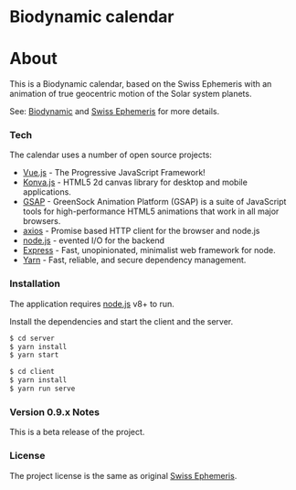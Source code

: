 # Biodynamic calendar

# About
This is a Biodynamic calendar, based on the Swiss Ephemeris with an animation of true geocentric motion of the Solar system planets.

See: [Biodynamic] and [Swiss Ephemeris] for more details.

### Tech

The calendar uses a number of open source projects:

* [Vue.js] - The Progressive JavaScript Framework!
* [Konva.js] - HTML5 2d canvas library for desktop and mobile applications.
* [GSAP] - GreenSock Animation Platform (GSAP) is a suite of JavaScript tools for high-performance HTML5 animations that work in all major browsers.
* [axios] - Promise based HTTP client for the browser and node.js
* [node.js] - evented I/O for the backend
* [Express] - Fast, unopinionated, minimalist web framework for node.
* [Yarn] - Fast, reliable, and secure dependency management.

### Installation

The application requires [node.js](https://nodejs.org/) v8+ to run.

Install the dependencies and start the client and the server.

```sh
$ cd server
$ yarn install
$ yarn start
```

```sh
$ cd client
$ yarn install
$ yarn run serve
```

### Version 0.9.x Notes

This is a beta release of the project.

### License

The project license is the same as original [Swiss Ephemeris].
 
[//]: #

[Biodynamic]: <https://www.biodynamic.org.uk>
[Swiss Ephemeris]: <https://www.astro.com/swisseph/swephinfo_e.htm>
[Vue.js]: <https://vuejs.org>
[Konva.js]: <https://konvajs.org>
[GSAP]: <https://greensock.com/gsap>
[axios]: <https://github.com/axios/axios>
[node.js]: <http://nodejs.org>
[express]: <http://expressjs.com>
[Yarn]: <http://expressjs.com>
